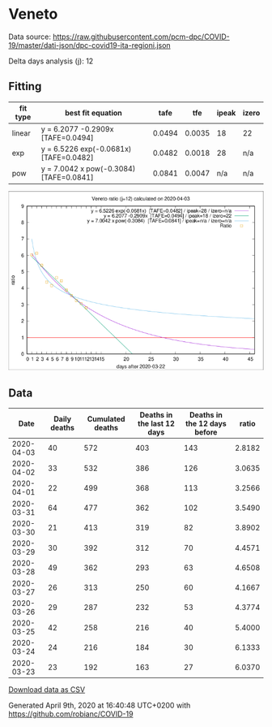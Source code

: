 # Veneto

Data source: https://raw.githubusercontent.com/pcm-dpc/COVID-19/master/dati-json/dpc-covid19-ita-regioni.json

Delta days analysis (j): 12

## Fitting 
|fit type|best fit equation|tafe|tfe|ipeak|izero|
|-------|-----|--------|------|---|---|
|linear|y = 6.2077 -0.2909x  [TAFE=0.0494]|0.0494|0.0035|18|22|
|exp|y = 6.5226 exp(-0.0681x)  [TAFE=0.0482]|0.0482|0.0018|28|n/a|
|pow|y = 7.0042 x pow(-0.3084)  [TAFE=0.0841]|0.0841|0.0047|n/a|n/a|

![Plot](COVID-19_veneto_j12_2020-04-03.png)

## Data
|Date|Daily deaths|Cumulated deaths|Deaths in the last 12 days|Deaths in the 12 days before|ratio|
|----|----------|-----------|-------|--------------------|-----|
|2020-04-03|40|572|403|143|2.8182|
|2020-04-02|33|532|386|126|3.0635|
|2020-04-01|22|499|368|113|3.2566|
|2020-03-31|64|477|362|102|3.5490|
|2020-03-30|21|413|319|82|3.8902|
|2020-03-29|30|392|312|70|4.4571|
|2020-03-28|49|362|293|63|4.6508|
|2020-03-27|26|313|250|60|4.1667|
|2020-03-26|29|287|232|53|4.3774|
|2020-03-25|42|258|216|40|5.4000|
|2020-03-24|24|216|184|30|6.1333|
|2020-03-23|23|192|163|27|6.0370|

[Download data as CSV](COVID-19_veneto_j12_2020-04-03.csv)

Generated April 9th, 2020 at 16:40:48 UTC+0200 with https://github.com/robianc/COVID-19
